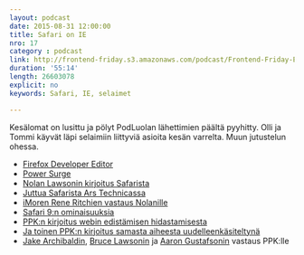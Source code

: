 ```yaml
---
layout: podcast
date: 2015-08-31 12:00:00
title: Safari on IE
nro: 17
category : podcast
link: http://frontend-friday.s3.amazonaws.com/podcast/Frontend-Friday-Episode-17.mp3
duration: '55:14'
length: 26603078
explicit: no
keywords: Safari, IE, selaimet

---
```


Kesälomat on lusittu ja pölyt PodLuolan lähettimien päältä pyyhitty. Olli ja Tommi käyvät läpi selaimiin liittyviä asioita kesän varrelta. Muun jutustelun ohessa.

* [Firefox Developer Editor](https://www.mozilla.org/en-US/firefox/developer/)
* [Power Surge](https://hacks.mozilla.org/2015/06/power-surge-optimize-the-javascript-in-this-html5-game-using-firefox-developer-edition/)
* [Nolan Lawsonin kirjoitus Safarista](http://nolanlawson.com/2015/06/30/safari-is-the-new-ie/)
* [Juttua Safarista Ars Technicassa](http://arstechnica.com/information-technology/2015/06/op-ed-safari-is-the-new-internet-explorer/)
* [iMoren Rene Ritchien vastaus Nolanille](http://www.imore.com/safari-isnt-new-ie-its-user-centric-web)
* [Safari 9:n ominaisuuksia](https://developer.apple.com/library/prerelease/mac/releasenotes/General/WhatsNewInSafari/Articles/Safari_9.html)
* [PPK:n kirjoitus webin edistämisen hidastamisesta](http://www.quirksmode.org/blog/archives/2015/07/stop_pushing_th.html)
* [Ja toinen PPK:n kirjoitus samasta aiheesta uudelleenkäsiteltynä](http://www.quirksmode.org/blog/archives/2015/07/stop_pushing_re.html)
* [Jake Archibaldin](https://jakearchibald.com/2015/if-we-stand-still-we-go-backwards/), [Bruce Lawsonin](https://dev.opera.com/articles/on-a-moratorium-on-new-browser-features/) ja [Aaron Gustafsonin](http://www.aaron-gustafson.com/notebook/ramblings-on-new-browser-features-interoperability-craft-and-the-future-of-the-web/) vastaus PPK:lle
